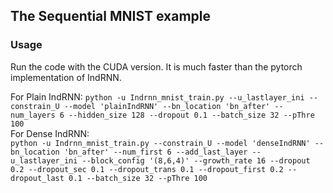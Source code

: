 ## The Sequential MNIST example  
### Usage
Run the code with the CUDA version. It is much faster than the pytorch implementation of IndRNN.  

   For Plain IndRNN:
   `python -u Indrnn_mnist_train.py --u_lastlayer_ini --constrain_U --model 'plainIndRNN' --bn_location 'bn_after' --num_layers 6 --hidden_size 128 --dropout 0.1 --batch_size 32 --pThre 100`   
   For Dense IndRNN:  
   `python -u Indrnn_mnist_train.py --constrain_U --model 'denseIndRNN' --bn_location 'bn_after' --num_first 6 --add_last_layer --u_lastlayer_ini --block_config '(8,6,4)' --growth_rate 16 --dropout 0.2 --dropout_sec 0.1 --dropout_trans 0.1 --dropout_first 0.2 --dropout_last 0.1 --batch_size 32 --pThre 100` 


 
